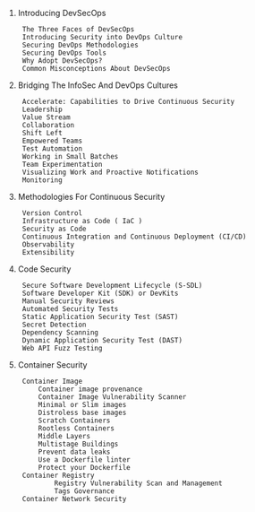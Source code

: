 
1. Introducing DevSecOps
    
        The Three Faces of DevSecOps
        Introducing Security into DevOps Culture
        Securing DevOps Methodologies
        Securing DevOps Tools
        Why Adopt DevSecOps?
        Common Misconceptions About DevSecOps
      
2. Bridging The InfoSec And DevOps Cultures
    
        Accelerate: Capabilities to Drive Continuous Security
        Leadership
        Value Stream
        Collaboration
        Shift Left
        Empowered Teams
        Test Automation
        Working in Small Batches
        Team Experimentation
        Visualizing Work and Proactive Notifications
        Monitoring
      
3. Methodologies For Continuous Security
    
        Version Control
        Infrastructure as Code ( IaC )
        Security as Code
        Continuous Integration and Continuous Deployment (CI/CD)
        Observability
        Extensibility
      
4. Code Security
    
        Secure Software Development Lifecycle (S-SDL)
        Software Developer Kit (SDK) or DevKits
        Manual Security Reviews
        Automated Security Tests
        Static Application Security Test (SAST)
        Secret Detection
        Dependency Scanning
        Dynamic Application Security Test (DAST)
        Web API Fuzz Testing
      
5. Container Security
    

        Container Image
            Container image provenance
            Container Image Vulnerability Scanner
            Minimal or Slim images
            Distroless base images
            Scratch Containers
            Rootless Containers
            Middle Layers
            Multistage Buildings
            Prevent data leaks
            Use a Dockerfile linter
            Protect your Dockerfile
        Container Registry
                Registry Vulnerability Scan and Management
                Tags Governance
        Container Network Security
      